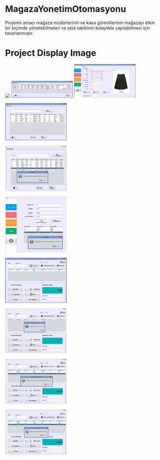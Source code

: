 # MagazaYonetimOtomasyonu
Projenin amacı mağaza müdürlerinin ve kasa görevlilerinin mağazayı etkin bir biçimde yönetebilmeleri ve stok takibinin kolaylıkla yapılabilmesi için tasarlanmıştır.

# Project Display Image

<p>
<a href="https://github.com/ElifKirazci/MagazaYonetimOtomasyonu/blob/master/ekrangoruntusu/Personel-D%C3%BCzenle.PNG" target="_blank">
<img src="https://github.com/ElifKirazci/MagazaYonetimOtomasyonu/blob/master/ekrangoruntusu/Personel-D%C3%BCzenle.PNG" width="200" style="max-width:100%;"></a>
  
 
<a href="https://github.com/ElifKirazci/MagazaYonetimOtomasyonu/blob/master/ekrangoruntusu/Personel%20Listesi.PNG" target="_blank">
<img src="https://github.com/ElifKirazci/MagazaYonetimOtomasyonu/blob/master/ekrangoruntusu/Personel%20Listesi.PNG" width="200" style="max-width:100%;"></a>



<a href="https://github.com/ElifKirazci/MagazaYonetimOtomasyonu/blob/master/ekrangoruntusu/%C3%9Cr%C3%BCn%20Ekleme.PNG" target="_blank">
<img src="https://github.com/ElifKirazci/MagazaYonetimOtomasyonu/blob/master/ekrangoruntusu/%C3%9Cr%C3%BCn%20Ekleme.PNG" width="200" style="max-width:100%;"></a>

<p>
<a href="https://github.com/ElifKirazci/MagazaYonetimOtomasyonu/blob/master/ekrangoruntusu/%C3%9Cr%C3%BCn%20Listesi.PNG" target="_blank">
<img src="https://github.com/ElifKirazci/MagazaYonetimOtomasyonu/blob/master/ekrangoruntusu/%C3%9Cr%C3%BCn%20Listesi.PNG" width="200" style="max-width:100%;"></a>

<p>
<a href="https://github.com/ElifKirazci/MagazaYonetimOtomasyonu/blob/master/ekrangoruntusu/%C3%9Cr%C3%BCn%20Listesi%20Silme.PNG" target="_blank">
<img src="https://github.com/ElifKirazci/MagazaYonetimOtomasyonu/blob/master/ekrangoruntusu/%C3%9Cr%C3%BCn%20Listesi%20Silme.PNG" width="200" style="max-width:100%;"></a>

 <p>
<a href="https://github.com/ElifKirazci/MagazaYonetimOtomasyonu/blob/master/ekrangoruntusu/Kullanici%20Silme.PNG" target="_blank">
<img src="https://github.com/ElifKirazci/MagazaYonetimOtomasyonu/blob/master/ekrangoruntusu/Kullanici%20Silme.PNG" width="200" style="max-width:100%;"></a>
  
<p>
<a href="https://github.com/ElifKirazci/MagazaYonetimOtomasyonu/blob/master/ekrangoruntusu/Kasiyer%20%C3%9Cr%C3%BCn%20Getirme.PNG" target="_blank">
<img src="https://github.com/ElifKirazci/MagazaYonetimOtomasyonu/blob/master/ekrangoruntusu/Kasiyer%20%C3%9Cr%C3%BCn%20Getirme.PNG" width="200" style="max-width:100%;"></a>
  
<p>
<a href="https://github.com/ElifKirazci/MagazaYonetimOtomasyonu/blob/master/ekrangoruntusu/Kasiyer%20Yanl%C4%B1%C5%9F%20Bakod%20Girme.PNG" target="_blank">
<img src="https://github.com/ElifKirazci/MagazaYonetimOtomasyonu/blob/master/ekrangoruntusu/Kasiyer%20Yanl%C4%B1%C5%9F%20Bakod%20Girme.PNG" width="200" style="max-width:100%;"></a>
  
  <p>
<a href="https://github.com/ElifKirazci/MagazaYonetimOtomasyonu/blob/master/ekrangoruntusu/Kasiyer%20Se%C3%A7ili%20%C3%9Cr%C3%BCn%C3%BC%20Sat%C4%B1%C5%9Ftan%20%C3%87%C4%B1karma.PNG" target="_blank">
<img src="https://github.com/ElifKirazci/MagazaYonetimOtomasyonu/blob/master/ekrangoruntusu/Kasiyer%20Se%C3%A7ili%20%C3%9Cr%C3%BCn%C3%BC%20Sat%C4%B1%C5%9Ftan%20%C3%87%C4%B1karma.PNG" width="200" style="max-width:100%;"></a>
  
   <p>
<a href="https://github.com/ElifKirazci/MagazaYonetimOtomasyonu/blob/master/ekrangoruntusu/Kasiyer%20Sistemden%20%C3%87%C4%B1k%C4%B1%C5%9F.PNG" target="_blank">
<img src="https://github.com/ElifKirazci/MagazaYonetimOtomasyonu/blob/master/ekrangoruntusu/Kasiyer%20Sistemden%20%C3%87%C4%B1k%C4%B1%C5%9F.PNG" width="200" style="max-width:100%;"></a>
  
 
